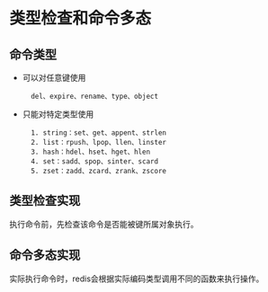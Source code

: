 # 类型检查和命令多态

## 命令类型
- 可以对任意键使用

        del、expire、rename、type、object
- 只能对特定类型使用

        1. string：set、get、appent、strlen
        2. list：rpush、lpop、llen、linster
        3. hash：hdel、hset、hget、hlen
        4. set：sadd、spop、sinter、scard
        5. zset：zadd、zcard、zrank、zscore

## 类型检查实现
执行命令前，先检查该命令是否能被键所属对象执行。

## 命令多态实现
实际执行命令时，redis会根据实际编码类型调用不同的函数来执行操作。